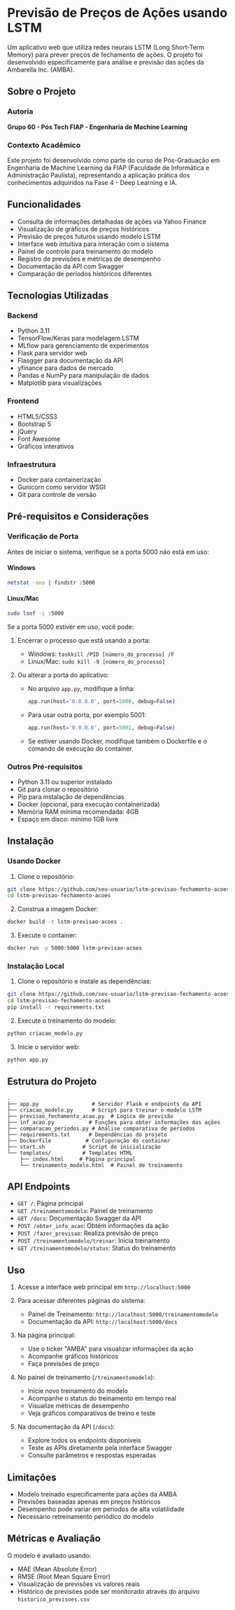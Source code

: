 # Previsão de Preços de Ações usando LSTM

Um aplicativo web que utiliza redes neurais LSTM (Long Short-Term Memory) para prever preços de fechamento de ações. O projeto foi desenvolvido especificamente para análise e previsão das ações da Ambarella Inc. (AMBA).

## Sobre o Projeto

### Autoria
**Grupo 60 - Pós Tech FIAP - Engenharia de Machine Learning**

### Contexto Acadêmico
Este projeto foi desenvolvido como parte do curso de Pós-Graduação em Engenharia de Machine Learning da FIAP (Faculdade de Informática e Administração Paulista), representando a aplicação prática dos conhecimentos adquiridos na Fase 4 - Deep Learning e IA.

## Funcionalidades

- Consulta de informações detalhadas de ações via Yahoo Finance
- Visualização de gráficos de preços históricos
- Previsão de preços futuros usando modelo LSTM
- Interface web intuitiva para interação com o sistema
- Painel de controle para treinamento do modelo
- Registro de previsões e métricas de desempenho
- Documentação da API com Swagger
- Comparação de períodos históricos diferentes

## Tecnologias Utilizadas

### Backend
- Python 3.11
- TensorFlow/Keras para modelagem LSTM
- MLflow para gerenciamento de experimentos
- Flask para servidor web
- Flasgger para documentação da API
- yfinance para dados de mercado
- Pandas e NumPy para manipulação de dados
- Matplotlib para visualizações

### Frontend
- HTML5/CSS3
- Bootstrap 5
- jQuery
- Font Awesome
- Gráficos interativos

### Infraestrutura
- Docker para containerização
- Gunicorn como servidor WSGI
- Git para controle de versão

## Pré-requisitos e Considerações

### Verificação de Porta

Antes de iniciar o sistema, verifique se a porta 5000 não está em uso:

#### Windows
```bash
netstat -ano | findstr :5000
```

#### Linux/Mac
```bash
sudo lsof -i :5000
```

Se a porta 5000 estiver em uso, você pode:
1. Encerrar o processo que está usando a porta:
   - Windows: `taskkill /PID [número_do_processo] /F`
   - Linux/Mac: `sudo kill -9 [número_do_processo]`

2. Ou alterar a porta do aplicativo:
   - No arquivo `app.py`, modifique a linha:
     ```python
     app.run(host='0.0.0.0', port=5000, debug=False)
     ```
   - Para usar outra porta, por exemplo 5001:
     ```python
     app.run(host='0.0.0.0', port=5001, debug=False)
     ```
   - Se estiver usando Docker, modifique também o Dockerfile e o comando de execução do container.

### Outros Pré-requisitos

- Python 3.11 ou superior instalado
- Git para clonar o repositório
- Pip para instalação de dependências
- Docker (opcional, para execução containerizada)
- Memória RAM mínima recomendada: 4GB
- Espaço em disco: mínimo 1GB livre

## Instalação

### Usando Docker

1. Clone o repositório:
```bash
git clone https://github.com/seu-usuario/lstm-previsao-fechamento-acoes.git
cd lstm-previsao-fechamento-acoes
```

2. Construa a imagem Docker:
```bash
docker build -t lstm-previsao-acoes .
```

3. Execute o container:
```bash
docker run -p 5000:5000 lstm-previsao-acoes
```

### Instalação Local

1. Clone o repositório e instale as dependências:
```bash
git clone https://github.com/seu-usuario/lstm-previsao-fechamento-acoes.git
cd lstm-previsao-fechamento-acoes
pip install -r requirements.txt
```

2. Execute o treinamento do modelo:
```bash
python criacao_modelo.py
```

3. Inicie o servidor web:
```bash
python app.py
```

## Estrutura do Projeto

```
.
├── app.py                 # Servidor Flask e endpoints da API
├── criacao_modelo.py      # Script para treinar o modelo LSTM
├── previsao_fechamento_acao.py  # Lógica de previsão
├── inf_acao.py           # Funções para obter informações das ações
├── comparacao_periodos.py # Análise comparativa de períodos
├── requirements.txt      # Dependências do projeto
├── Dockerfile           # Configuração do container
├── start.sh            # Script de inicialização
└── templates/          # Templates HTML
    ├── index.html     # Página principal
    └── treinamento_modelo.html  # Painel de treinamento
```

## API Endpoints

- `GET /`: Página principal
- `GET /treinamentomodelo`: Painel de treinamento
- `GET /docs`: Documentação Swagger da API
- `POST /obter_info_acao`: Obtém informações da ação
- `POST /fazer_previsao`: Realiza previsão de preço
- `POST /treinamentomodelo/treinar`: Inicia treinamento
- `GET /treinamentomodelo/status`: Status do treinamento

## Uso

1. Acesse a interface web principal em `http://localhost:5000`

2. Para acessar diferentes páginas do sistema:
   - Painel de Treinamento: `http://localhost:5000/treinamentomodelo`
   - Documentação da API: `http://localhost:5000/docs`

3. Na página principal:
   - Use o ticker "AMBA" para visualizar informações da ação
   - Acompanhe gráficos históricos
   - Faça previsões de preço

4. No painel de treinamento (`/treinamentomodelo`):
   - Inicie novo treinamento do modelo
   - Acompanhe o status do treinamento em tempo real
   - Visualize métricas de desempenho
   - Veja gráficos comparativos de treino e teste

5. Na documentação da API (`/docs`):
   - Explore todos os endpoints disponíveis
   - Teste as APIs diretamente pela interface Swagger
   - Consulte parâmetros e respostas esperadas

## Limitações

- Modelo treinado especificamente para ações da AMBA
- Previsões baseadas apenas em preços históricos
- Desempenho pode variar em períodos de alta volatilidade
- Necessário retreinamento periódico do modelo

## Métricas e Avaliação

O modelo é avaliado usando:
- MAE (Mean Absolute Error)
- RMSE (Root Mean Square Error)
- Visualização de previsões vs valores reais
- Histórico de previsões pode ser monitorado através do arquivo `historico_previsoes.csv`


